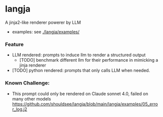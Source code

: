 # langja
A jinja2-like renderer powerer by LLM

- examples: see  [./langja/examples/](./langja/examples/)

### Feature
- LLM rendered: prompts to induce llm to render a structured output
  - [TODO] benchmark different llm for their performance in mimicking a jinja renderer
- [TODO] python rendered: prompts that only calls LLM when needed.

### Known Challenge:
- This prompt could only be rendered on Claude sonnet 4.0, failed on many other models https://github.com/shouldsee/langja/blob/main/langja/examples/05_error_log.j2

